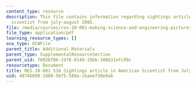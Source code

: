 ```yaml
---
content_type: resource
description: This file contains information regarding sightings article in american
  scientist from july-august 2005.
file: /media/courses/res-10-001-making-science-and-engineering-pictures-a-practical-guide-to-presenting-your-work-spring-2016/4874b898188856f5580acbaee738e9ab_MITRES_10_001S16_JulyAug05.pdf
file_type: application/pdf
learning_resource_types: []
ocw_type: OCWFile
parent_title: Additional Materials
parent_type: SupplementalResourceSection
parent_uid: 76026f86-1978-0149-19bb-108b31efc99c
resourcetype: Document
title: RES.10-001 S16 Sightings article in American Scientist from July-August 2005
uid: 4874b898-1888-56f5-580a-cbaee738e9ab
---
```


